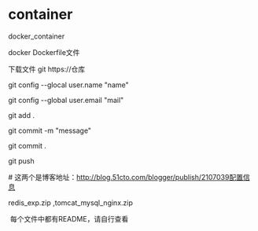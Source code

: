 # container
docker_container

docker Dockerfile文件

下载文件
git https://仓库

git config --glocal user.name "name"

git config --global user.email "mail"

git add .

git commit -m "message"

git commit .

git push 

\# 这两个是博客地址：http://blog.51cto.com/blogger/publish/2107039配置信息

  redis_exp.zip	,tomcat_mysql_nginx.zip
  
  每个文件中都有README，请自行查看
